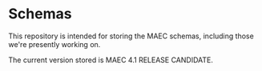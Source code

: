 Schemas
=======

This repository is intended for storing the MAEC schemas, including those we're presently working on. 

The current version stored is MAEC 4.1 RELEASE CANDIDATE.
